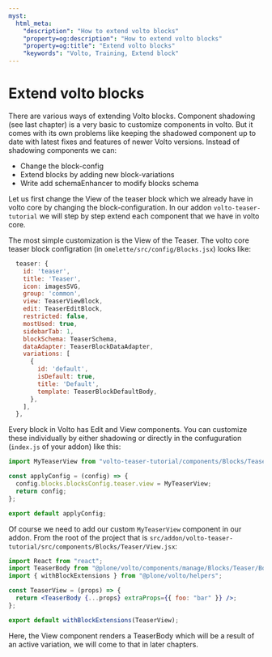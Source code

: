```yaml
---
myst:
  html_meta:
    "description": "How to extend volto blocks"
    "property=og:description": "How to extend volto blocks"
    "property=og:title": "Extend volto blocks"
    "keywords": "Volto, Training, Extend block"
---
```


# Extend volto blocks

There are various ways of extending Volto blocks.
Component shadowing (see last chapter) is a very basic to customize components in volto.
But it comes with its own problems like keeping the shadowed component up to date with latest fixes and features of newer Volto versions.
Instead of shadowing components we can:

- Change the block-config
- Extend blocks by adding new block-variations
- Write add schemaEnhancer to modify blocks schema

Let us first change the View of the teaser block which we already have in volto core by changing the block-configuration.
In our addon `volto-teaser-tutorial` we will step by step extend each component that we have in volto core.

The most simple customization is the View of the Teaser. The volto core teaser block configration (in `omelette/src/config/Blocks.jsx`) looks like:

```js
  teaser: {
    id: 'teaser',
    title: 'Teaser',
    icon: imagesSVG,
    group: 'common',
    view: TeaserViewBlock,
    edit: TeaserEditBlock,
    restricted: false,
    mostUsed: true,
    sidebarTab: 1,
    blockSchema: TeaserSchema,
    dataAdapter: TeaserBlockDataAdapter,
    variations: [
      {
        id: 'default',
        isDefault: true,
        title: 'Default',
        template: TeaserBlockDefaultBody,
      },
    ],
  },
```

Every block in Volto has Edit and View components.
You can customize these individually by either shadowing or directly in the confuguration (`index.js` of your addon) like this:

```js
import MyTeaserView from "volto-teaser-tutorial/components/Blocks/Teaser/View";

const applyConfig = (config) => {
  config.blocks.blocksConfig.teaser.view = MyTeaserView;
  return config;
};

export default applyConfig;
```

Of course we need to add our custom `MyTeaserView` component in our addon.
From the root of the project that is `src/addon/volto-teaser-tutorial/src/components/Blocks/Teaser/View.jsx`:

```jsx
import React from "react";
import TeaserBody from "@plone/volto/components/manage/Blocks/Teaser/Body";
import { withBlockExtensions } from "@plone/volto/helpers";

const TeaserView = (props) => {
  return <TeaserBody {...props} extraProps={{ foo: "bar" }} />;
};

export default withBlockExtensions(TeaserView);
```

Here, the View component renders a TeaserBody which will be a result of an active variation, we will come to that in later chapters.
